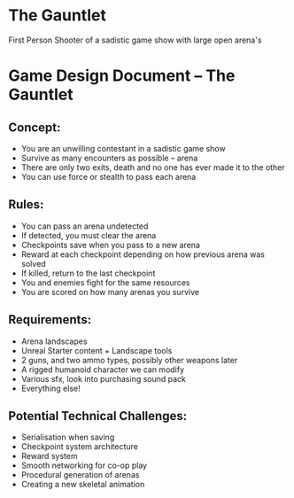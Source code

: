 # The Gauntlet
First Person Shooter of a sadistic game show with large open arena's

# Game Design Document – The Gauntlet

## Concept:

- You are an unwilling contestant in a sadistic game show
- Survive as many encounters as possible – arena
- There are only two exits, death and no one has ever made it to the other
- You can use force or stealth to pass each arena

## Rules:

- You can pass an arena undetected
- If detected, you must clear the arena
- Checkpoints save when you pass to a new arena
- Reward at each checkpoint depending on how previous arena was solved
- If killed, return to the last checkpoint
- You and enemies fight for the same resources
- You are scored on how many arenas you survive

## Requirements:

- Arena landscapes
- Unreal Starter content + Landscape tools
- 2 guns, and two ammo types, possibly other weapons later
- A rigged humanoid character we can modify
- Various sfx, look into purchasing sound pack
- Everything else!

## Potential Technical Challenges:

- Serialisation when saving
- Checkpoint system architecture
- Reward system
- Smooth networking for co-op play
- Procedural generation of arenas
- Creating a new skeletal animation
